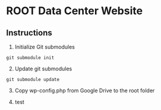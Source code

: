 # ROOT Data Center Website

## Instructions

1. Initialize Git submodules
```
git submodule init
```

2. Update git submodules
```
git submodule update

```

3. Copy wp-config.php from Google Drive to the root folder

4. test